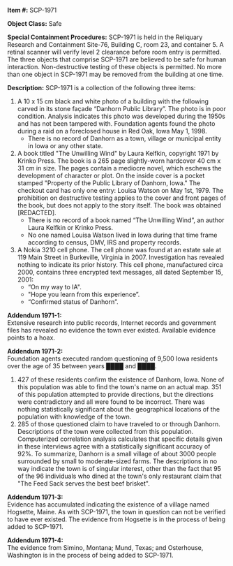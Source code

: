 **Item #:** SCP-1971

**Object Class:** Safe

**Special Containment Procedures:** SCP-1971 is held in the Reliquary Research and Containment Site-76, Building C, room 23, and container 5. A retinal scanner will verify level 2 clearance before room entry is permitted. The three objects that comprise SCP-1971 are believed to be safe for human interaction. Non-destructive testing of these objects is permitted. No more than one object in SCP-1971 may be removed from the building at one time.

**Description:** SCP-1971 is a collection of the following three items:

1.  A 10 x 15 cm black and white photo of a building with the following carved in its stone façade “Danhorn Public Library”. The photo is in poor condition. Analysis indicates this photo was developed during the 1950s and has not been tampered with. Foundation agents found the photo during a raid on a foreclosed house in Red Oak, Iowa May 1, 1998.
    *   There is no record of Danhorn as a town, village or municipal entity in Iowa or any other state.
2.  A book titled "The Unwilling Wind" by Laura Kelfkin, copyright 1971 by Krinko Press. The book is a 265 page slightly-worn hardcover 40 cm x 31 cm in size. The pages contain a mediocre novel, which eschews the development of character or plot. On the inside cover is a pocket stamped "Property of the Public Library of Danhorn, Iowa." The checkout card has only one entry: Louisa Watson on May 1st, 1979. The prohibition on destructive testing applies to the cover and front pages of the book, but does not apply to the story itself. The book was obtained \[REDACTED\].
    *   There is no record of a book named “The Unwilling Wind”, an author Laura Kelfkin or Krinko Press.
    *   No one named Louisa Watson lived in Iowa during that time frame according to census, DMV, IRS and property records.
3.  A Nokia 3210 cell phone. The cell phone was found at an estate sale at 119 Main Street in Burkeville, Virginia in 2007. Investigation has revealed nothing to indicate its prior history. This cell phone, manufactured circa 2000, contains three encrypted text messages, all dated September 15, 2001:
    *   “On my way to IA".
    *   "Hope you learn from this experience”.
    *   “Confirmed status of Danhorn”.

**Addendum 1971-1:**  
Extensive research into public records, Internet records and government files has revealed no evidence the town ever existed. Available evidence points to a hoax.

**Addendum 1971-2:**  
Foundation agents executed random questioning of 9,500 Iowa residents over the age of 35 between years ████ and ████.

1.  427 of these residents confirm the existence of Danhorn, Iowa. None of this population was able to find the town's name on an actual map. 351 of this population attempted to provide directions, but the directions were contradictory and all were found to be incorrect. There was nothing statistically significant about the geographical locations of the population with knowledge of the town.
2.  285 of those questioned claim to have traveled to or through Danhorn. Descriptions of the town were collected from this population. Computerized correlation analysis calculates that specific details given in these interviews agree with a statistically significant accuracy of 92%. To summarize, Danhorn is a small village of about 3000 people surrounded by small to moderate-sized farms. The descriptions in no way indicate the town is of singular interest, other than the fact that 95 of the 96 individuals who dined at the town's only restaurant claim that "The Feed Sack serves the best beef brisket".

**Addendum 1971-3:**  
Evidence has accumulated indicating the existence of a village named Hogsette, Maine. As with SCP-1971, the town in question can not be verified to have ever existed. The evidence from Hogsette is in the process of being added to SCP-1971.

**Addendum 1971-4:**  
The evidence from Simino, Montana; Mund, Texas; and Osterhouse, Washington is in the process of being added to SCP-1971.